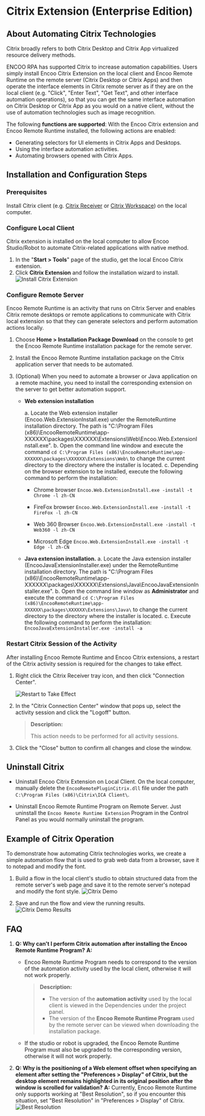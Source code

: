 # Citrix Extension (Enterprise Edition)

## About Automating Citrix Technologies

Citrix broadly refers to both Citrix Desktop and Citrix App virtualized resource delivery methods.

ENCOO RPA has supported Citrix to increase automation capabilities. Users simply install Encoo Citrix Extension on the local client and Encoo Remote Runtime on the remote server (Citrix Desktop or Citrix Apps) and then operate the interface elements in Citrix remote server as if they are on the local client (e.g. "Click", "Enter Text", "Get Text", and other interface automation operations), so that you can get the same interface automation on Citrix Desktop or Citrix App as you would on a native client, without the use of automation technologies such as image recognition.

The following **functions are supported**: With the Encoo Citrix extension and Encoo Remote Runtime installed, the following actions are enabled:

- Generating selectors for UI elements in Citrix Apps and Desktops.
- Using the interface automation activities.
- Automating browsers opened with Citrix Apps.

## Installation and Configuration Steps

### Prerequisites

Install Citrix client (e.g. [Citrix Receiver](https://www.citrix.com/downloads/citrix-receiver/) or [Citrix Workspace](https://www.citrix.com/downloads/workspace-app/)) on the local computer.

### Configure Local Client

Citrix extension is installed on the local computer to allow Encoo Studio/Robot to automate Citrix-related applications with native method.

1. In the "**Start > Tools**" page of the studio, get the local Encoo Citrix extension.
2. Click **Citrix Extension** and follow the installation wizard to install.
   ![Install Citrix Extension](https://docimages.blob.core.chinacloudapi.cn/images/Studio/Extensions/citrixpath20210107.png)

### Configure Remote Server

Encoo Remote Runtime is an activity that runs on Citrix Server and enables Citrix remote desktops or remote applications to communicate with Citrix local extension so that they can generate selectors and perform automation actions locally.

1. Choose **Home > Installation Package Download** on the console to get the Encoo Remote Runtime installation package for the remote server.

2. Install the Encoo Remote Runtime installation package on the Citrix application server that needs to be automated.

3. (Optional) When you need to automate a browser or Java application on a remote machine, you need to install the corresponding extension on the server to get better automation support.
   
   - **Web extension installation**
     
     a. Locate the Web extension installer (Encoo.Web.ExtensionInstall.exe) under the RemoteRuntime installation directory. The path is "C:\\Program Files (x86)\\EncooRemoteRuntime\\app-XXXXXX\\packages\\XXXXXX\\Extensions\\Web\\Encoo.Web.ExtensionInstall.exe". b. Open the command line window and execute the command `cd C:\Program Files (x86)\EncooRemoteRuntime\app-XXXXXX\packages\XXXXXX\Extensions\Web\` to change the current directory to the directory where the installer is located. c. Depending on the browser extension to be installed, execute the following command to perform the installation:
     
     - Chrome browser `Encoo.Web.ExtensionInstall.exe -install -t Chrome -l zh-CN`
     
     - FireFox browser `Encoo.Web.ExtensionInstall.exe -install -t FireFox -l zh-CN`
     
     - Web 360 Browser `Encoo.Web.ExtensionInstall.exe -install -t Web360 -l zh-CN`
     
     - Microsoft Edge `Encoo.Web.ExtensionInstall.exe -install -t Edge -l zh-CN`
   
   - **Java extension installation.** a. Locate the Java extension installer (EncooJavaExtensionInstaller.exe) under the RemoteRuntime installation directory. The path is "C:\\Program Files (x86)\\EncooRemoteRuntime\\app-XXXXXX\\packages\\XXXXXX\\Extensions\\Java\\EncooJavaExtensionInstaller.exe". b. Open the command line window as **Administrator** and execute the command `cd C:\Program Files (x86)\EncooRemoteRuntime\app-XXXXXX\packages\XXXXXX\Extensions\Java\` to change the current directory to the directory where the installer is located. c. Execute the following command to perform the installation: `EncooJavaExtensionInstaller.exe -install -a`

### Restart Citrix Session of the Activity

After installing Encoo Remote Runtime and Encoo Citrix extensions, a restart of the Citrix activity session is required for the changes to take effect.

1. Right click the Citrix Receiver tray icon, and then click "Connection Center".
   
    ![Restart to Take Effect](https://docimages.blob.core.chinacloudapi.cn/images/Studio/Extensions/citrixreceiver20210107.png)

2. In the "Citrix Connection Center" window that pops up, select the activity session and click the "Logoff" button.
   
    > **Description:**
    > 
    > This action needs to be performed for all activity sessions.

3. Click the "Close" button to confirm all changes and close the window.

## Uninstall Citrix

- Uninstall Encoo Citrix Extension on Local Client. On the local computer, manually delete the `EncooRemotePluginCitrix.dll` file under the path `C:\Program Files (x86)\Citrix\ICA Client\`.

- Uninstall Encoo Remote Runtime Program on Remote Server. Just uninstall the `Encoo Remote Runtime Extension` Program in the Control Panel as you would normally uninstall the program.

## Example of Citrix Operation

To demonstrate how automating Citrix technologies works, we create a simple automation flow that is used to grab web data from a browser, save it to notepad and modify the font.

1. Build a flow in the local client's studio to obtain structured data from the remote server's web page and save it to the remote server's notepad and modify the font style.
    ![Citrix Demo](https://docimages.blob.core.chinacloudapi.cn/images/Studio/Extensions/citrixdemo20210108.png)

2. Save and run the flow and view the running results.
    ![Citrix Demo Results](https://docimages.blob.core.chinacloudapi.cn/images/Studio/Extensions/citrixdemoresult20210108.png)

## FAQ

1. **Q: Why can't I perform Citrix automation after installing the Encoo Remote Runtime Program?** **A:**
   
   - Encoo Remote Runtime Program needs to correspond to the version of the automation activity used by the local client, otherwise it will not work properly.
     
     > **Description:**
     > 
     > - The version of the **automation activity** used by the local client is viewed in the Dependencies under the project panel.
     > - The version of the **Encoo Remote Runtime Program** used by the remote server can be viewed when downloading the installation package.
   
   - If the studio or robot is upgraded, the Encoo Remote Runtime Program must also be upgraded to the corresponding version, otherwise it will not work properly.

2. **Q: Why is the positioning of a Web element offset when specifying an element after setting the "Preferences > Display" of Citrix, but the desktop element remains highlighted in its original position after the window is scrolled for validation?** **A:** Currently, Encoo Remote Runtime only supports working at "Best Resolution", so if you encounter this situation, set "Best Resolution" in "Preferences > Display" of Citrix.
    ![Best Resolution](https://docimages.blob.core.chinacloudapi.cn/images/Studio/Extensions/citrixproblem20210108.png)
